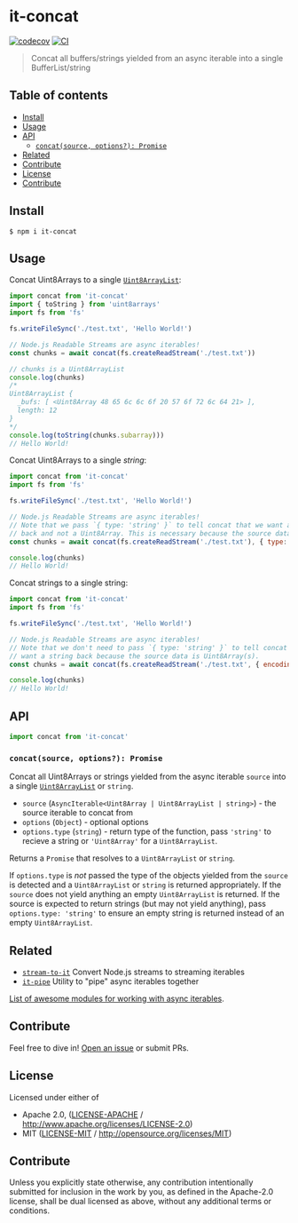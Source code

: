 # it-concat <!-- omit in toc -->

[![codecov](https://img.shields.io/codecov/c/github/alanshaw/it-concat.svg?style=flat-square)](https://codecov.io/gh/alanshaw/it-concat)
[![CI](https://img.shields.io/github/workflow/status/alanshaw/it-concat/test%20&%20maybe%20release/master?style=flat-square)](https://github.com/alanshaw/it-concat/actions/workflows/js-test-and-release.yml)

> Concat all buffers/strings yielded from an async iterable into a single BufferList/string

## Table of contents <!-- omit in toc -->

- [Install](#install)
- [Usage](#usage)
- [API](#api)
  - [`concat(source, options?): Promise`](#concatsource-options-promise)
- [Related](#related)
- [Contribute](#contribute)
- [License](#license)
- [Contribute](#contribute-1)

## Install

```console
$ npm i it-concat
```

## Usage

Concat Uint8Arrays to a single [`Uint8ArrayList`](https://www.npmjs.com/package/uint8arraylist):

```js
import concat from 'it-concat'
import { toString } from 'uint8arrays'
import fs from 'fs'

fs.writeFileSync('./test.txt', 'Hello World!')

// Node.js Readable Streams are async iterables!
const chunks = await concat(fs.createReadStream('./test.txt'))

// chunks is a Uint8ArrayList
console.log(chunks)
/*
Uint8ArrayList {
  _bufs: [ <Uint8Array 48 65 6c 6c 6f 20 57 6f 72 6c 64 21> ],
  length: 12
}
*/
console.log(toString(chunks.subarray)))
// Hello World!
```

Concat Uint8Arrays to a single *string*:

```js
import concat from 'it-concat'
import fs from 'fs'

fs.writeFileSync('./test.txt', 'Hello World!')

// Node.js Readable Streams are async iterables!
// Note that we pass `{ type: 'string' }` to tell concat that we want a string
// back and not a Uint8Array. This is necessary because the source data is Uint8Array(s).
const chunks = await concat(fs.createReadStream('./test.txt'), { type: 'string' })

console.log(chunks)
// Hello World!
```

Concat strings to a single string:

```js
import concat from 'it-concat'
import fs from 'fs'

fs.writeFileSync('./test.txt', 'Hello World!')

// Node.js Readable Streams are async iterables!
// Note that we don't need to pass `{ type: 'string' }` to tell concat that we
// want a string back because the source data is Uint8Array(s).
const chunks = await concat(fs.createReadStream('./test.txt', { encoding: 'utf8' }))

console.log(chunks)
// Hello World!
```

## API

```js
import concat from 'it-concat'
```

### `concat(source, options?): Promise`

Concat all Uint8Arrays or strings yielded from the async iterable `source` into a single [`Uint8ArrayList`](https://www.npmjs.com/package/bl) or `string`.

- `source` (`AsyncIterable<Uint8Array | Uint8ArrayList | string>`) - the source iterable to concat from
- `options` (`Object`) - optional options
- `options.type` (`string`) - return type of the function, pass `'string'` to recieve a string or `'Uint8Array'` for a `Uint8ArrayList`.

Returns a `Promise` that resolves to a `Uint8ArrayList` or `string`.

If `options.type` is *not* passed the type of the objects yielded from the `source` is detected and a `Uint8ArrayList` or `string` is returned appropriately. If the `source` does not yield anything an empty `Uint8ArrayList` is returned. If the source is expected to return strings (but may not yield anything), pass `options.type: 'string'` to ensure an empty string is returned instead of an empty `Uint8ArrayList`.

## Related

- [`stream-to-it`](https://www.npmjs.com/package/stream-to-it) Convert Node.js streams to streaming iterables
- [`it-pipe`](https://www.npmjs.com/package/it-pipe) Utility to "pipe" async iterables together

[List of awesome modules for working with async iterables](https://github.com/alanshaw/it-awesome).

## Contribute

Feel free to dive in! [Open an issue](https://github.com/alanshaw/it-concat/issues/new) or submit PRs.

## License

Licensed under either of

- Apache 2.0, ([LICENSE-APACHE](LICENSE-APACHE) / <http://www.apache.org/licenses/LICENSE-2.0>)
- MIT ([LICENSE-MIT](LICENSE-MIT) / <http://opensource.org/licenses/MIT>)

## Contribute

Unless you explicitly state otherwise, any contribution intentionally submitted for inclusion in the work by you, as defined in the Apache-2.0 license, shall be dual licensed as above, without any additional terms or conditions.
